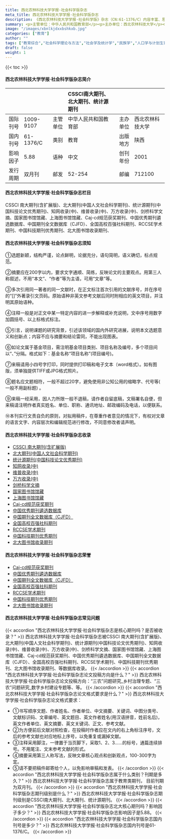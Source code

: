 ```yaml
---
title: 西北农林科技大学学报·社会科学版杂志
meta_title: 西北农林科技大学学报·社会科学版杂志
description: 《西北农林科技大学学报·社会科学版》杂志（CN:61-1376/C）内容丰富、思想健康，2001年创刊，目前以双月刊形式发行，刊物对外积极扩大宣传，致力于提高杂志质量与影响。内容涵盖了军事理论、军事教育与训练、综合研究等多个领域，服务于院校和科研机构的教学、科研人员以及研究生。 该期刊的主要内容栏目包括人文社会科学、思想政治建设、图书情报等领域的最新研究成果，旨在推动学术交流和科技进步，促进高素质人才的培养。它不仅是海军工程大学学术交流的重要平台，也是展示该校科研水平和学术成就的窗口。《海军工程大学学报·综合版》的编辑委员会由多位专业人士组成，他们负责确保期刊内容的质量和学术水平。期刊的出版发行情况良好，根据中国知网和万方数据知识服务平台的统计，该期刊的被下载次数和被引次数均显示出其在学术界的影响力。 总体而言，《海军工程大学学报·综合版》是一本在学术界具有一定影响力和认可度的期刊，它通过发表高质量的研究成果，为学术界和社会发展做出了积极的贡献。期刊以马列主义、毛泽东思想和邓小平理论为指导，秉持促进科学技术发展的宗旨，为军事科学研究领域的学术交流和发展做出了重要贡献。
summary: <p>主管单位：中华人民共和国教育部</p><p>主办单位：西北农林科技大学</p><p>发行级别：CSSCI南大期刊、北大期刊、统计源期刊</p><p>发行周期：双月刊</p>
image: "/images/xbnlkjdxxbshkxb.jpg"
categories: ["教育"]
author: ""
tags: ["教育综合","社会科学理论与方法","社会学及统计学","民族学","人口学与计划生育","人才学与劳动科学","教育理论与教育管理","学前教育","初等教育","中等教育","高等教育","职业教育","成人教育与特殊教育","体育",]
draft: false
weight: 1
---
```


{{< toc >}}

#### 西北农林科技大学学报·社会科学版杂志简介
|               |                               |               | CSSCI南大期刊、北大期刊、统计源期刊        |               |                           |
| ------------: | :---------------------------- | ------------: | :---------------------------- | ------------: | :------------------------ |
| 国际刊号      | 1009-9107   | 主管单位      | 中华人民共和国教育部     | 主办单位      | 西北农林科技大学     |
| 国内刊号      | 61-1376/C        | 类别          | 教育       | 出版地方      | 陕西           |
| 影响因子      | 5.88        | 语种          | 中文             | 创刊年份      | 2001    |
| 发行周期      | 双月刊    | 邮发          | 52-254              | 邮编          | 712100      |

#### 西北农林科技大学学报·社会科学版杂志栏目
<span>CSSCI 南大期刊(含扩展版)</span>、<span>北大期刊(中国人文社会科学期刊)</span>、<span>统计源期刊(中国科技论文优秀期刊)</span>、<span>知网收录(中)</span>、<span>维普收录(中)</span>、<span>万方收录(中)</span>、<span>剑桥科学文摘</span>、<span>国家图书馆馆藏</span>、<span>上海图书馆馆藏</span>、<span>Caj-cd规范获奖期刊</span>、<span>中国优秀期刊遴选数据库</span>、<span>中国期刊全文数据库（CJFD）</span>、<span>全国高校百强社科期刊</span>、<span>RCCSE学术期刊</span>、<span>中国科技期刊优秀期刊</span>、<span>北大图书馆收录期刊</span>、

#### 西北农林科技大学学报·社会科学版杂志须知
<p><p>
	①选题新颖，结构严谨，论点鲜明，论据充分，语句简明，语义确切，标点规范。
</p><p>
	②摘要应在200字以内，要求文字通顺、简练，反映论文的主要观点。用第三人称叙述，不用“本文”、“作者”等为主语，可用“文章”等。
</p><p>
	③多次引用同一著者的同一文献时，在正文标注首次引用的文献序号，并在序号的“[]”外著录引文页码。原始语种非英文参考文献后同时附相应的英文项目，并注明其原始语种。
</p><p>
	④注释一般是对正文中某一特定内容的进一步解释或补充说明，文中序号用数字加圆括号、以上标格式标注。
</p><p>
	⑤引言，说明课题的研究背景，引述该领域的国内外研究进展，说明本文选题意义和创新点；内容不应与摘要和结论雷同，不能出现图表。
</p><p>
	⑥如论文属于基金项目，需注明基金项目类别、项目名称及编号，多个项目间以“、”分隔。格式如下：基金名称“项目名称”(项目编号)。
</p><p>
	⑦来稿请用小四号字打印，同时提供打印稿和电子文本（word格式）。如有图版，须单独提供TIFF或JPG格式照片。
</p><p>
	⑧题名应文题相符，一般不超过20字，避免使用非公知公用的缩略字、代号等( 一般不用副标题) 。
</p><p>
	⑨来稿一经采用，因人力所限一般不退稿，请作者自留底稿，文稿署名自便，但来稿请注明作者真实姓名、单位、职称、通讯地址、邮政编码及电话，以便联系。
</p><p>
	⑩本刊实行文责自负的原则，对拟用稿件，在尊重作者意见的情况下，有权对文章的语言文字、内容层次和编辑规范进行修改，不同意修改者请声明。
</p></p>


#### 西北农林科技大学学报·社会科学版杂志收录
<ul>
    <li class="inline-block">
        <a class="bg-theme-light hover:bg-primary dark:bg-darkmode-theme-light dark:hover:bg-darkmode-primary dark:hover:text-dark m-1 block rounded px-3 py-1 hover:text-white" href="#西北农林科技大学学报·社会科学版杂志收录">
        CSSCI 南大期刊(含扩展版)
        </a>
    </li>
    <li class="inline-block">
        <a class="bg-theme-light hover:bg-primary dark:bg-darkmode-theme-light dark:hover:bg-darkmode-primary dark:hover:text-dark m-1 block rounded px-3 py-1 hover:text-white" href="#西北农林科技大学学报·社会科学版杂志收录">
        北大期刊(中国人文社会科学期刊)
        </a>
    </li>
    <li class="inline-block">
        <a class="bg-theme-light hover:bg-primary dark:bg-darkmode-theme-light dark:hover:bg-darkmode-primary dark:hover:text-dark m-1 block rounded px-3 py-1 hover:text-white" href="#西北农林科技大学学报·社会科学版杂志收录">
        统计源期刊(中国科技论文优秀期刊)
        </a>
    </li>
    <li class="inline-block">
        <a class="bg-theme-light hover:bg-primary dark:bg-darkmode-theme-light dark:hover:bg-darkmode-primary dark:hover:text-dark m-1 block rounded px-3 py-1 hover:text-white" href="#西北农林科技大学学报·社会科学版杂志收录">
        知网收录(中)
        </a>
    </li>
    <li class="inline-block">
        <a class="bg-theme-light hover:bg-primary dark:bg-darkmode-theme-light dark:hover:bg-darkmode-primary dark:hover:text-dark m-1 block rounded px-3 py-1 hover:text-white" href="#西北农林科技大学学报·社会科学版杂志收录">
        维普收录(中)
        </a>
    </li>
    <li class="inline-block">
        <a class="bg-theme-light hover:bg-primary dark:bg-darkmode-theme-light dark:hover:bg-darkmode-primary dark:hover:text-dark m-1 block rounded px-3 py-1 hover:text-white" href="#西北农林科技大学学报·社会科学版杂志收录">
        万方收录(中)
        </a>
    </li>
    <li class="inline-block">
        <a class="bg-theme-light hover:bg-primary dark:bg-darkmode-theme-light dark:hover:bg-darkmode-primary dark:hover:text-dark m-1 block rounded px-3 py-1 hover:text-white" href="#西北农林科技大学学报·社会科学版杂志收录">
        剑桥科学文摘
        </a>
    </li>
    <li class="inline-block">
        <a class="bg-theme-light hover:bg-primary dark:bg-darkmode-theme-light dark:hover:bg-darkmode-primary dark:hover:text-dark m-1 block rounded px-3 py-1 hover:text-white" href="#西北农林科技大学学报·社会科学版杂志收录">
        国家图书馆馆藏
        </a>
    </li>
    <li class="inline-block">
        <a class="bg-theme-light hover:bg-primary dark:bg-darkmode-theme-light dark:hover:bg-darkmode-primary dark:hover:text-dark m-1 block rounded px-3 py-1 hover:text-white" href="#西北农林科技大学学报·社会科学版杂志收录">
        上海图书馆馆藏
        </a>
    </li>
    <li class="inline-block">
        <a class="bg-theme-light hover:bg-primary dark:bg-darkmode-theme-light dark:hover:bg-darkmode-primary dark:hover:text-dark m-1 block rounded px-3 py-1 hover:text-white" href="#西北农林科技大学学报·社会科学版杂志收录">
        Caj-cd规范获奖期刊
        </a>
    </li>
    <li class="inline-block">
        <a class="bg-theme-light hover:bg-primary dark:bg-darkmode-theme-light dark:hover:bg-darkmode-primary dark:hover:text-dark m-1 block rounded px-3 py-1 hover:text-white" href="#西北农林科技大学学报·社会科学版杂志收录">
        中国优秀期刊遴选数据库
        </a>
    </li>
    <li class="inline-block">
        <a class="bg-theme-light hover:bg-primary dark:bg-darkmode-theme-light dark:hover:bg-darkmode-primary dark:hover:text-dark m-1 block rounded px-3 py-1 hover:text-white" href="#西北农林科技大学学报·社会科学版杂志收录">
        中国期刊全文数据库（CJFD）
        </a>
    </li>
    <li class="inline-block">
        <a class="bg-theme-light hover:bg-primary dark:bg-darkmode-theme-light dark:hover:bg-darkmode-primary dark:hover:text-dark m-1 block rounded px-3 py-1 hover:text-white" href="#西北农林科技大学学报·社会科学版杂志收录">
        全国高校百强社科期刊
        </a>
    </li>
    <li class="inline-block">
        <a class="bg-theme-light hover:bg-primary dark:bg-darkmode-theme-light dark:hover:bg-darkmode-primary dark:hover:text-dark m-1 block rounded px-3 py-1 hover:text-white" href="#西北农林科技大学学报·社会科学版杂志收录">
        RCCSE学术期刊
        </a>
    </li>
    <li class="inline-block">
        <a class="bg-theme-light hover:bg-primary dark:bg-darkmode-theme-light dark:hover:bg-darkmode-primary dark:hover:text-dark m-1 block rounded px-3 py-1 hover:text-white" href="#西北农林科技大学学报·社会科学版杂志收录">
        中国科技期刊优秀期刊
        </a>
    </li>
    <li class="inline-block">
        <a class="bg-theme-light hover:bg-primary dark:bg-darkmode-theme-light dark:hover:bg-darkmode-primary dark:hover:text-dark m-1 block rounded px-3 py-1 hover:text-white" href="#西北农林科技大学学报·社会科学版杂志收录">
        北大图书馆收录期刊
        </a>
    </li>
</ul>



#### 西北农林科技大学学报·社会科学版杂志荣誉
<ul>
    <li class="inline-block">
        <a class="bg-theme-light hover:bg-primary dark:bg-darkmode-theme-light dark:hover:bg-darkmode-primary dark:hover:text-dark m-1 block rounded px-3 py-1 hover:text-white" href="#西北农林科技大学学报·社会科学版杂志荣誉">
        Caj-cd规范获奖期刊
        </a>
    </li>
    <li class="inline-block">
        <a class="bg-theme-light hover:bg-primary dark:bg-darkmode-theme-light dark:hover:bg-darkmode-primary dark:hover:text-dark m-1 block rounded px-3 py-1 hover:text-white" href="#西北农林科技大学学报·社会科学版杂志荣誉">
        中国优秀期刊遴选数据库
        </a>
    </li>
    <li class="inline-block">
        <a class="bg-theme-light hover:bg-primary dark:bg-darkmode-theme-light dark:hover:bg-darkmode-primary dark:hover:text-dark m-1 block rounded px-3 py-1 hover:text-white" href="#西北农林科技大学学报·社会科学版杂志荣誉">
        中国期刊全文数据库（CJFD）
        </a>
    </li>
    <li class="inline-block">
        <a class="bg-theme-light hover:bg-primary dark:bg-darkmode-theme-light dark:hover:bg-darkmode-primary dark:hover:text-dark m-1 block rounded px-3 py-1 hover:text-white" href="#西北农林科技大学学报·社会科学版杂志荣誉">
        全国高校百强社科期刊
        </a>
    </li>
    <li class="inline-block">
        <a class="bg-theme-light hover:bg-primary dark:bg-darkmode-theme-light dark:hover:bg-darkmode-primary dark:hover:text-dark m-1 block rounded px-3 py-1 hover:text-white" href="#西北农林科技大学学报·社会科学版杂志荣誉">
        RCCSE学术期刊
        </a>
    </li>
    <li class="inline-block">
        <a class="bg-theme-light hover:bg-primary dark:bg-darkmode-theme-light dark:hover:bg-darkmode-primary dark:hover:text-dark m-1 block rounded px-3 py-1 hover:text-white" href="#西北农林科技大学学报·社会科学版杂志荣誉">
        中国科技期刊优秀期刊
        </a>
    </li>
    <li class="inline-block">
        <a class="bg-theme-light hover:bg-primary dark:bg-darkmode-theme-light dark:hover:bg-darkmode-primary dark:hover:text-dark m-1 block rounded px-3 py-1 hover:text-white" href="#西北农林科技大学学报·社会科学版杂志荣誉">
        北大图书馆收录期刊
        </a>
    </li>
</ul>












#### 西北农林科技大学学报·社会科学版杂志常见问题
{{< accordion "西北农林科技大学学报·社会科学版杂志是核心期刊吗？是否被收录？" >}}
西北农林科技大学学报·社会科学版杂志被CSSCI 南大期刊(含扩展版)、北大期刊(中国人文社会科学期刊)、统计源期刊(中国科技论文优秀期刊)、知网收录(中)、维普收录(中)、万方收录(中)、剑桥科学文摘、国家图书馆馆藏、上海图书馆馆藏、Caj-cd规范获奖期刊、中国优秀期刊遴选数据库、中国期刊全文数据库（CJFD）、全国高校百强社科期刊、RCCSE学术期刊、中国科技期刊优秀期刊、北大图书馆收录期刊、等数据库收录。
{{< /accordion >}}
{{< accordion "西北农林科技大学学报·社会科学版杂志论文投稿方向是什么？" >}}
西北农林科技大学学报·社会科学版杂志论文投稿方向：“三农”问题研究_乡村治理专题、“三农”问题研究_数字乡村建设专题等、等。
{{< /accordion >}}
{{< accordion "西北农林科技大学学报·社会科学版杂志论文格式要求是什么？" >}}
西北农林科技大学学报·社会科学版杂志论文格式要求：
- ①书写顺序文题、作者姓名、作者单位、中文摘要、关键词、中图分类号、文献标识码、文章编号、英文题目、英文作者姓名(用汉语拼音，姓前名后)，英文作者单位、英文摘要、英文关键词、正文、参考文献。
- ②为方便前后文献对照检查，在投稿时作者应在文内的右上角标注序号，文后的参考文献也对应地标上序号，以免重复或漏掉文献。
- ③注释采用脚注，一律置于当页脚下，采取1、2、3……的标号，通篇连续排号。不用尾注、文末参考文献的形式。
- ④摘要采用第三人称写法，反映文章核心观点和创新观点，100-300字为宜。
- ⑤请不要把稿件邮寄给个人，以免影响审稿和发表。
{{< /accordion >}}
{{< accordion "西北农林科技大学学报·社会科学版杂志属于什么类别？刊期是多久？" >}}
西北农林科技大学学报·社会科学版杂志属于教育类期刊， 目前刊期为双月刊。
{{< /accordion >}}
{{< accordion "西北农林科技大学学报·社会科学版杂志期刊级别是什么？" >}}
西北农林科技大学学报·社会科学版杂志期刊级别是CSSCI南大期刊、北大期刊、统计源期刊。
{{< /accordion >}}
{{< accordion "西北农林科技大学学报·社会科学版杂志北大核心期刊吗？影响因子多少？" >}}
西北农林科技大学学报·社会科学版杂志影响因子是5.88。
{{< /accordion >}}
{{< accordion "西北农林科技大学学报·社会科学版杂志国内刊号是多少？" >}}
西北农林科技大学学报·社会科学版杂志国内刊号是61-1376/C。
{{< /accordion >}}